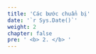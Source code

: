 ```yaml
---
title: 'Các bước chuẩn bị'
date: '`r Sys.Date()`'
weight: 2
chapter: false
pre: ' <b> 2. </b> '
---
```

